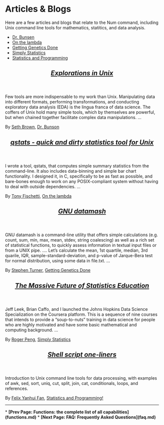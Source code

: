 # Articles &amp; Blogs


Here are a few articles and blogs that relate to the Num command, including Unix command line tools for mathematics, statitics, and data analysis.

* <a href="http://www.drbunsen.org/">Dr. Bunsen</a>
* <a href="http://onthelambda.com/">On the lambda</a>
* <a href="http://www.gettinggeneticsdone.com/">Getting Genetics Done</a>
* <a href="http://simplystatistics.org/">Simply Statistics</a>
* <a href="http://http://felixfan.github.io/">Statistics and Programming</a>


<article itemprop="citation" itemscope itemtype="http://schema.org/BlogPosting" class="citation">
<header>
<h1><cite itemprop="headline name"><a itemprop="url" href="http://www.drbunsen.org/explorations-in-unix/" rel="external">Explorations in Unix</a></cite></h1>
</header>
<footer>

Few tools are more indispensable to my work than Unix. Manipulating data into different formats, performing transformations, and conducting exploratory data analysis (EDA) is the lingua franca of data science. The coffers of Unix hold many simple tools, which by themselves are powerful, but when chained together facilitate complex data manipulations. &hellip;

<footer>By
<span itemprop="author" itemscope itemtype="http://schema.org/Person"><a itemprop="url" href="https://github.com/drbunsen" rel="external"><span itemprop="name">Seth Brown</span></a></span>,
<span itemprop="isPartOf" itemscope itemtype="http://schema.org/Blog"><a itemprop="url" href="http://www.drbunsen.org/" rel="external"><span itemprop="name">Dr. Bunson</span></a></span>
</footer>
</article>


<article itemprop="citation" itemscope itemtype="http://schema.org/BlogPosting" class="citation">
<header>
<h1><cite itemprop="headline name"><a itemprop="url" href="http://www.onthelambda.com/2013/11/05/qstats-quick-and-dirty-statistics-tool-for-the-unix-pipeline/" rel="external">qstats - quick and dirty statistics tool for Unix</a></cite></h1>
</header>

I wrote a tool, qstats, that computes simple summary statistics from the command-line. It also includes data-binning and simple bar chart functionality. I designed it, in C, specifically to be as fast as possible, and bare-bones enough to work on any POSIX-compliant system without having to deal with outside dependencies. &hellip;

<footer>By
<span itemprop="author" itemscope itemtype="http://schema.org/Person"><a itemprop="url" href="https://github.com/tonyfischetti" rel="external"><span itemprop="name">Tony Fischetti</span></a></span>,
<span itemprop="isPartOf" itemscope itemtype="http://schema.org/Blog"><a itemprop="url" href="http://onthelambda.com" rel="external"><span itemprop="name">On the lambda</span></a></span>
</footer>
</article>


<article itemprop="citation" itemscope itemtype="http://schema.org/BlogPosting" class="citation">
<header>
<h1><cite itemprop="headline name"><a itemprop="url" href="http://www.gettinggeneticsdone.com/2014/09/gnu-datamash.html" rel="external">GNU datamash</a></cite></h1>
</header>

GNU datamash is a command-line utility that offers simple calculations (e.g. count, sum, min, max, mean, stdev, string coalescing) as well as a rich set of statistical functions, to quickly assess information in textual input files or from a UNIX pipe. .... Let’s calculate the mean, 1st quartile, median, 3rd quarile, IQR, sample-standard-deviation, and p-value of Jarque-Bera test for normal distribution, using some data in file.txt. &hellip;

<footer>By
<span itemprop="author" itemscope itemtype="http://schema.org/Person"><a itemprop="url" href="http://stephenturner.us/" rel="external"><span itemprop="name">Stephen Turner</span></a></span>,
<span itemprop="isPartOf" itemscope itemtype="http://schema.org/Blog"><a itemprop="url" href="http://www.gettinggeneticsdone.com/" rel="external"><span itemprop="name">Getting Genetics Done</span></a></span>
</footer>
</article>


<article itemprop="citation" itemscope itemtype="http://schema.org/BlogPosting" class="citation">
<header>
<h1><cite itemprop="headline name"><a itemprop="url" href="http://simplystatistics.org/2015/07/03/the-massive-future-of-statistics-education/" rel="external">The Massive Future of Statistics Education</a></cite></h1>
</header>

Jeff Leek, Brian Caffo, and I launched the Johns Hopkins Data Science Specialization on the Coursera platform. This is a sequence of nine courses that intends to provide a “soup-to-nuts” training in data science for people who are highly motivated and have some basic mathematical and computing background. &hellip;

<footer>By
<span itemprop="author" itemscope itemtype="http://schema.org/Person"><a itemprop="url" href="https://twitter.com/rdpeng" rel="external"><span itemprop="name">Roger Peng</span></a></span>,
<span itemprop="isPartOf" itemscope itemtype="http://schema.org/Blog"><a itemprop="url" href="http://simplystatistics.org/" rel="external"><span itemprop="name">Simply Statistics</span></a></span>
</footer>
</article>


<article itemprop="citation" itemscope itemtype="http://schema.org/BlogPosting" class="citation">
<header>
<h1><cite itemprop="headline name"><a itemprop="url" href="http://felixfan.github.io/bioinformatics/2014/06/20/shell-script/" rel="external">Shell script one-liners</a></cite></h1>
</header>

Introduction to Unix command line tools for data processing, with examples of awk, sed, sort, uniq, cut, split, join, cat, conditionals, loops, and references.

<footer>By
<span itemprop="author" itemscope itemtype="http://schema.org/Person"><a itemprop="url" href="https://github.com/felixfan" rel="external"><span itemprop="name">Felix Yanhui Fan</span></a></span>,
<span itemprop="isPartOf" itemscope itemtype="http://schema.org/Blog"><a itemprop="url" href="http://felixfan.github.io/" rel="external"><span itemprop="name">Statistics and Programming!</span></a></span>
</footer>
</article>


<p><hr><nav>
* <b>[Prev Page: Functions: the complete list of all capabilities](functions.md)</b>
* <b>[Next Page: FAQ: Frequently Asked Questions](faq.md)</b>
</nav>
